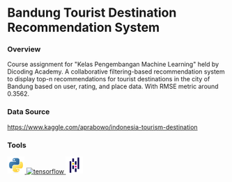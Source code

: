 # Bandung Tourist Destination Recommendation System

### Overview
Course assignment for "Kelas Pengembangan Machine Learning" held by Dicoding Academy. A collaborative filtering-based recommendation system to display top-n recommendations for tourist destinations in the city of Bandung based on user, rating, and place data. With RMSE metric around 0.3562.

### Data Source
https://www.kaggle.com/aprabowo/indonesia-tourism-destination

### Tools
<p align="left">
<a href="https://www.python.org" target="_blank" rel="noreferrer"> <img src="https://raw.githubusercontent.com/devicons/devicon/master/icons/python/python-original.svg" alt="python" width="40" height="40"/> </a> 
<a href="https://www.tensorflow.org" target="_blank" rel="noreferrer"> <img src="https://www.vectorlogo.zone/logos/tensorflow/tensorflow-icon.svg" alt="tensorflow" width="40" height="40"/> </a>
<a href="https://pandas.pydata.org/" target="_blank" rel="noreferrer"> <img src="https://raw.githubusercontent.com/devicons/devicon/2ae2a900d2f041da66e950e4d48052658d850630/icons/pandas/pandas-original.svg" alt="pandas" width="40" height="40"/> </a> 
</p>

